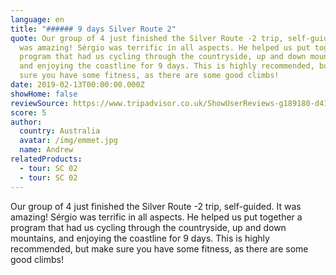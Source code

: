 ```yaml
---
language: en
title: "###### 9 days Silver Route 2"
quote: Our group of 4 just finished the Silver Route -2 trip, self-guided. It
  was amazing! Sérgio was terrific in all aspects. He helped us put together a
  program that had us cycling through the countryside, up and down mountains,
  and enjoying the coastline for 9 days. This is highly recommended, but make
  sure you have some fitness, as there are some good climbs!
date: 2019-02-13T00:00:00.000Z
showHome: false
reviewSource: https://www.tripadvisor.co.uk/ShowUserReviews-g189180-d4105907-r652226602-Top_Bike_tours_Portugal-Porto_Porto_District_Northern_Portugal.html
score: 5
author:
  country: Australia
  avatar: /img/emmet.jpg
  name: Andrew
relatedProducts:
  - tour: SC 02
  - tour: SC 02
---
```

Our group of 4 just finished the Silver Route -2 trip, self-guided. It was amazing! Sérgio was terrific in all aspects. He helped us put together a program that had us cycling through the countryside, up and down mountains, and enjoying the coastline for 9 days. This is highly recommended, but make sure you have some fitness, as there are some good climbs!
